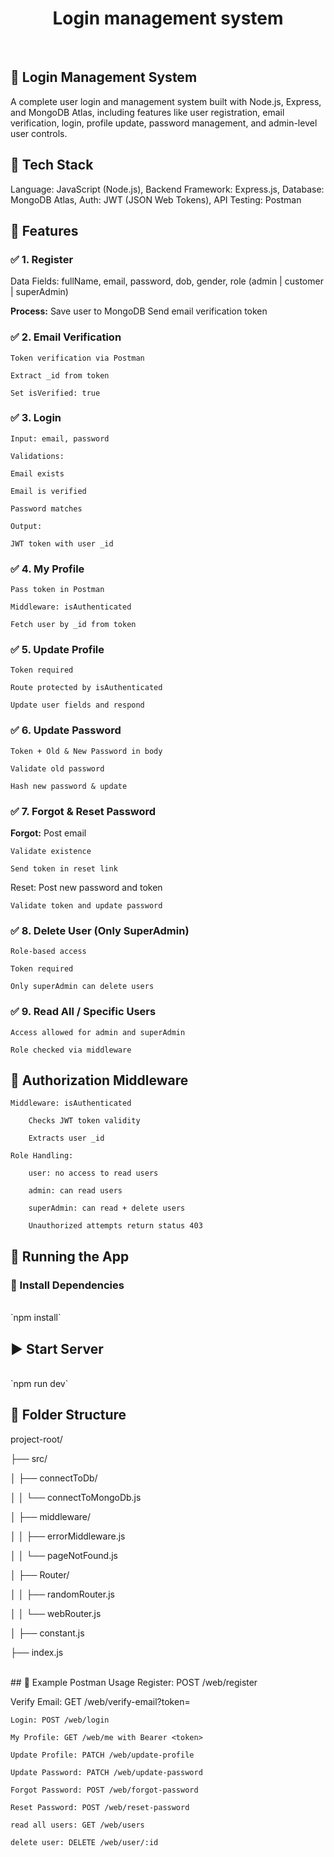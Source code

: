 
<h1 align="center">Login management system</h1>
<br>

## 🔐 Login Management System
A complete user login and management system built with 
Node.js, Express, and MongoDB Atlas, including features 
like user registration, email verification, login, profile 
update, password management, and admin-level user controls.
<br>

## 🧰 Tech Stack
  Language: JavaScript (Node.js), 
  Backend Framework: Express.js, 
  Database: MongoDB Atlas, 
  Auth: JWT (JSON Web Tokens), 
  API Testing: Postman
<br>

## 📁 Features

### ✅ 1. Register
Data Fields:  fullName, 
              email, 
              password, 
              dob, 
              gender, 
              role (admin | customer | superAdmin)

**Process:**
    Save user to MongoDB
    Send email verification token

### ✅ 2. Email Verification
    Token verification via Postman

    Extract _id from token

    Set isVerified: true

### ✅ 3. Login
    Input: email, password

    Validations:

    Email exists

    Email is verified

    Password matches

    Output:

    JWT token with user _id

### ✅ 4. My Profile
    Pass token in Postman

    Middleware: isAuthenticated

    Fetch user by _id from token

### ✅ 5. Update Profile
    Token required

    Route protected by isAuthenticated

    Update user fields and respond

### ✅ 6. Update Password
    Token + Old & New Password in body

    Validate old password

    Hash new password & update

### ✅ 7. Forgot & Reset Password
   **Forgot:**
    Post email

    Validate existence

    Send token in reset link

   Reset:
    Post new password and token

    Validate token and update password

### ✅ 8. Delete User (Only SuperAdmin)
    Role-based access

    Token required

    Only superAdmin can delete users

### ✅ 9. Read All / Specific Users
    Access allowed for admin and superAdmin

    Role checked via middleware

## 🔐 Authorization Middleware
    Middleware: isAuthenticated

        Checks JWT token validity

        Extracts user _id

    Role Handling:

        user: no access to read users

        admin: can read users

        superAdmin: can read + delete users

        Unauthorized attempts return status 403


## 🚀 Running the App

### 🔧 Install Dependencies
<br>
        `npm install`
      

## ▶️ Start Server
<br>
        `npm run dev`
        
      

## 📂 Folder Structure

project-root/

├── src/

│   ├── connectToDb/

│   │   └── connectToMongoDb.js

│   ├── middleware/

│   │   ├── errorMiddleware.js

│   │   └── pageNotFound.js

│   ├── Router/

│   │   ├── randomRouter.js

│   │   └── webRouter.js

│   ├── constant.js

├── index.js

<br>
## 🧪 Example Postman Usage
   Register: POST /web/register

   Verify Email: GET /web/verify-email?token=<jwt>

    Login: POST /web/login

    My Profile: GET /web/me with Bearer <token>

    Update Profile: PATCH /web/update-profile

    Update Password: PATCH /web/update-password

    Forgot Password: POST /web/forgot-password

    Reset Password: POST /web/reset-password
    
    read all users: GET /web/users
    
    delete user: DELETE /web/user/:id
    




